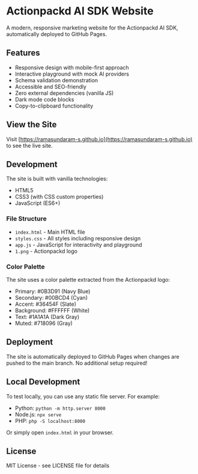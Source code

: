 # Actionpackd AI SDK Website

A modern, responsive marketing website for the Actionpackd AI SDK, automatically deployed to GitHub Pages.

## Features

- Responsive design with mobile-first approach
- Interactive playground with mock AI providers
- Schema validation demonstration
- Accessible and SEO-friendly
- Zero external dependencies (vanilla JS)
- Dark mode code blocks
- Copy-to-clipboard functionality

## View the Site

Visit [https://ramasundaram-s.github.io](https://ramasundaram-s.github.io) to see the live site.

## Development

The site is built with vanilla technologies:
- HTML5
- CSS3 (with CSS custom properties)
- JavaScript (ES6+)

### File Structure

- `index.html` - Main HTML file
- `styles.css` - All styles including responsive design
- `app.js` - JavaScript for interactivity and playground
- `1.png` - Actionpackd logo

### Color Palette

The site uses a color palette extracted from the Actionpackd logo:
- Primary: #0B3D91 (Navy Blue)
- Secondary: #00BCD4 (Cyan)
- Accent: #36454F (Slate)
- Background: #FFFFFF (White)
- Text: #1A1A1A (Dark Gray)
- Muted: #718096 (Gray)

## Deployment

The site is automatically deployed to GitHub Pages when changes are pushed to the main branch. No additional setup required!

## Local Development

To test locally, you can use any static file server. For example:
- Python: `python -m http.server 8000`
- Node.js: `npx serve`
- PHP: `php -S localhost:8000`

Or simply open `index.html` in your browser.

## License

MIT License - see LICENSE file for details
